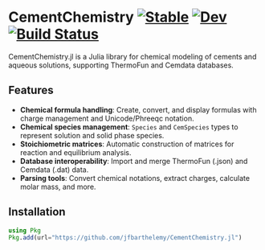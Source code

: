 # CementChemistry [![Stable](https://img.shields.io/badge/docs-stable-blue.svg)](https://jfbarthelemy.github.io/CementChemistry.jl/stable/) [![Dev](https://img.shields.io/badge/docs-dev-blue.svg)](https://jfbarthelemy.github.io/CementChemistry.jl/dev/) [![Build Status](https://github.com/jfbarthelemy/CementChemistry.jl/actions/workflows/CI.yml/badge.svg?branch=main)](https://github.com/jfbarthelemy/CementChemistry.jl/actions/workflows/CI.yml?query=branch%3Amain)

CementChemistry.jl is a Julia library for chemical modeling of cements and aqueous solutions, supporting ThermoFun and Cemdata databases.

## Features

- **Chemical formula handling**: Create, convert, and display formulas with charge management and Unicode/Phreeqc notation.
- **Chemical species management**: `Species` and `CemSpecies` types to represent solution and solid phase species.
- **Stoichiometric matrices**: Automatic construction of matrices for reaction and equilibrium analysis.
- **Database interoperability**: Import and merge ThermoFun (.json) and Cemdata (.dat) data.
- **Parsing tools**: Convert chemical notations, extract charges, calculate molar mass, and more.

## Installation

```julia
using Pkg
Pkg.add(url="https://github.com/jfbarthelemy/CementChemistry.jl")
